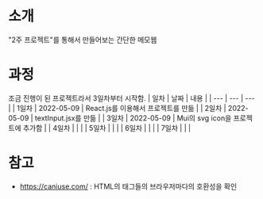 # 소개
"2주 프로젝트"를 통해서 만들어보는 간단한 메모웹

# 과정
조금 진행이 된 프로젝트라서 3일차부터 시작함. 
| 일차 | 날짜 | 내용 |
| --- | --- | --- |
| 1일차 | 2022-05-09 | React.js를 이용해서 프로젝트를 만듦 |
| 2일차 | 2022-05-09 | textInput.jsx를 만듦 |
| 3일차 | 2022-05-09 | Mui의 svg icon을 프로젝트에 추가함 |
| 4일차 |  |  |
| 5일차 |  |  |
| 6일차 |  |  |
| 7일차 |  |  |

# 참고
 - https://caniuse.com/ : HTML의 태그들의 브라우저마다의 호환성을 확인
